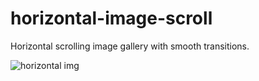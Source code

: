# horizontal-image-scroll
Horizontal scrolling image gallery with smooth transitions.

![horizontal img](https://github.com/user-attachments/assets/3fc55f71-8cd9-41cd-bde4-0e77d3fbbf5c)
